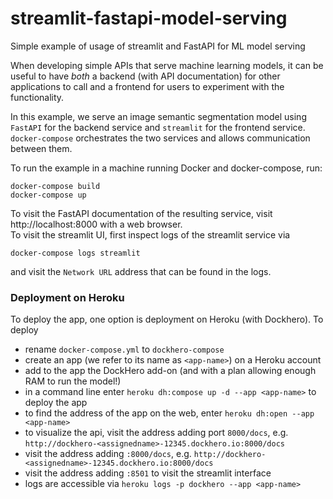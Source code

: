 # streamlit-fastapi-model-serving

Simple example of usage of streamlit and FastAPI for ML model serving

When developing simple APIs that serve machine learning models, it can be useful to have _both_ a backend (with API documentation) for other applications to call and a frontend for users to experiment with the functionality.

In this example, we serve an image semantic segmentation model using `FastAPI` for the backend service and `streamlit` for the frontend service. `docker-compose` orchestrates the two services and allows communication between them.

To run the example in a machine running Docker and docker-compose, run:

    docker-compose build
    docker-compose up

To visit the FastAPI documentation of the resulting service, visit http://localhost:8000 with a web browser.  
To visit the streamlit UI, first inspect logs of the streamlit service via

    docker-compose logs streamlit

and visit the `Network URL` address that can be found in the logs.

### Deployment on Heroku

To deploy the app, one option is deployment on Heroku (with Dockhero). To deploy

- rename `docker-compose.yml` to `dockhero-compose`
- create an app (we refer to its name as `<app-name>`) on a Heroku account 
- add to the app the DockHero add-on (and with a plan allowing enough RAM to run the model!)
- in a command line enter `heroku dh:compose up -d --app <app-name>` to deploy the app
- to find the address of the app on the web, enter `heroku dh:open --app <app-name>`
- to visualize the api, visit the address adding port `8000/docs`, e.g. `http://dockhero-<assignedname>-12345.dockhero.io:8000/docs`
- visit the address adding `:8000/docs`, e.g. `http://dockhero-<assignedname>-12345.dockhero.io:8000/docs`
- visit the address adding `:8501` to visit the streamlit interface
- logs are accessible via `heroku logs -p dockhero --app <app-name>`

